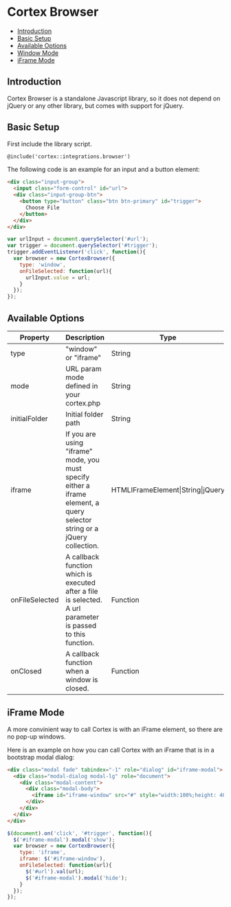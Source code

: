 # Cortex Browser

- [Introduction](#introduction)
- [Basic Setup](#basic-setup)
- [Available Options](#basic-setup)
- [Window Mode](#window-mode)
- [iFrame Mode](#iframe-mode)

<a name="introduction"></a>
## Introduction

Cortex Browser is a standalone Javascript library, so it does not depend on jQuery or any other library, but comes with support for jQuery.

<a name="basic-setup"></a>
## Basic Setup

First include the library script.

```html
@include('cortex::integrations.browser')
```

The following code is an example for an input and a button element:

```html
<div class="input-group">
  <input class="form-control" id="url">
  <div class="input-group-btn">
    <button type="button" class="btn btn-primary" id="trigger">
      Choose File
    </button>
  </div>
</div>
```

```javascript
var urlInput = document.querySelector('#url');
var trigger = document.querySelector('#trigger');
trigger.addEventListener('click', function(){
  var browser = new CortexBrowser({
    type: 'window',
    onFileSelected: function(url){
      urlInput.value = url;
    }
  });
});
```

<a name="available-options"></a>
## Available Options

<table width="100%">
  <thead>
    <tr>
      <th>Property</th>
      <th>Description</th>
      <th>Type</th>
      <th>Required</th>
      <th>Default</th>
    </tr>
  </thead>
  <tbody>
    <tr>
      <td>type</td>
      <td>"window" or "iframe"</td>
      <td>String</td>
      <td>No</td>
      <td>"window"</td>
    </tr>
    <tr>
      <td>mode</td>
      <td>URL param mode defined in your cortex.php</td>
      <td>String</td>
      <td>No</td>
      <td>"popup"</td>
    </tr>
    <tr>
      <td>initialFolder</td>
      <td>Initial folder path</td>
      <td>String</td>
      <td>No</td>
      <td>"/"</td>
    </tr>
    <tr>
      <td>iframe</td>
      <td>If you are using "iframe" mode, you must specify either a iframe element, a query selector string or a jQuery collection.</td>
      <td>HTMLIFrameElement|String|jQuery</td>
      <td>Yes (if type is "iframe")</td>
      <td>undefined</td>
    </tr>
    <tr>
      <td>onFileSelected</td>
      <td>A callback function which is executed after a file is selected. A url parameter is passed to this function.</td>
      <td>Function</td>
      <td>No</td>
      <td>undefined</td>
    </tr>
    <tr>
      <td>onClosed</td>
      <td>A callback function when a window is closed.</td>
      <td>Function</td>
      <td>No</td>
      <td>undefined</td>
    </tr>
  </tbody>
</table>

<a name="iframe-mode"></a>
## iFrame Mode

A more convinient way to call Cortex is with an iFrame element, so there are no pop-up windows.

Here is an example on how you can call Cortex with an iFrame that is in a bootstrap modal dialog:

```html
<div class="modal fade" tabindex="-1" role="dialog" id="iframe-modal">
  <div class="modal-dialog modal-lg" role="document">
    <div class="modal-content">
      <div class="modal-body">
        <iframe id="iframe-window" src="#" style="width:100%;height: 400px;border:0;"></iframe>
      </div>
    </div>
  </div>
</div>
```

```javascript
$(document).on('click', '#trigger', function(){
  $('#iframe-modal').modal('show');
  var browser = new CortexBrowser({
    type: 'iframe',
    iframe: $('#iframe-window'),
    onFileSelected: function(url){
      $('#url').val(url);
      $('#iframe-modal').modal('hide');
    }
  });
});
```